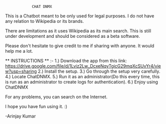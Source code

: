 				CHAT DNMX


This is a Chatbot meant to be only used for legal purposes. 
I do not have any relation to Wikipedia or its brands.

There are limitations as it uses Wikipedia as its main search.
This is still under development and should be considered as a beta software.

Please don't hesitate to give credit to me if sharing with anyone.
It would help me a lot.


** INSTRUCTIONS ** :-
1.) Download the app from this link: https://drive.google.com/file/d/1Lviz2Lw_DcxeNqyTgicG29mqXcSUvYr4/view?usp=sharing
2.) Install the setup.
3.) Go through the setup very carefully.
4.) Locate ChatDNMX.
5.) Run it as an administrator(Do this every time, this is run as an administrator to create logs for authentication).
6.) Enjoy using ChatDNMX



For any problems, you can search on the Internet.

I hope you have fun using it. :)

-Arinjay Kumar
